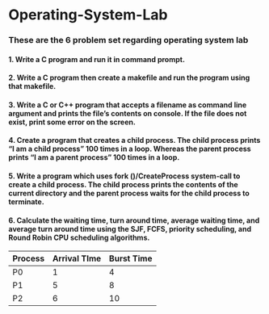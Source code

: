 # Operating-System-Lab

### These are the 6 problem set regarding operating system lab

#### 1. Write a C program and run it in command prompt.

#### 2. Write a C program then create a makefile and run the program using that makefile.

#### 3. Write a C or C++ program that accepts a filename as command line argument and prints the file’s contents on console. If the file does not exist, print some error on the screen.

#### 4. Create a program that creates a child process. The child process prints “I am a child process” 100 times in a loop. Whereas the parent process prints “I am a parent process” 100 times in a loop.

#### 5. Write a program which uses fork ()/CreateProcess system-call to create a child process. The child process prints the contents of the current directory and the parent process waits for the child process to terminate.

#### 6. Calculate the waiting time, turn around time, average waiting time, and average turn around time using the SJF, FCFS, priority scheduling, and Round Robin CPU scheduling algorithms.

| Process | Arrival TIme | Burst Time |
| ------- | ------------ | ---------- |
| P0      | 1            | 4          |
| P1      | 5            | 8          |
| P2      | 6            | 10         |
